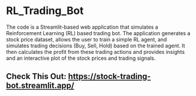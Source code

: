 # RL_Trading_Bot

The code is a Streamlit-based web application that simulates a Reinforcement Learning (RL) based trading bot. The application generates a stock price dataset, allows the user to train a simple RL agent, and simulates trading decisions (Buy, Sell, Hold) based on the trained agent. It then calculates the profit from these trading actions and provides insights and an interactive plot of the stock prices and trading signals.

## Check This Out: https://stock-trading-bot.streamlit.app/
